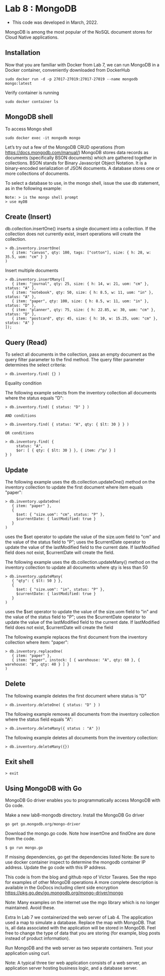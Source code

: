 # Lab 8 : MongoDB
- This code was developed in March, 2022.

MongoDB is among the most popular of the NoSQL document stores for Cloud Native applications. 

## Installation

Now that you are familiar with Docker from Lab 7, we can run MongoDB in a Docker container, conveniently downloaded from DockerHub
```
sudo docker run -d -p 27017-27019:27017-27019 --name mongodb mongo:latest
```
Verify container is running
```
sudo docker container ls
```
## MongoDB shell

To access Mongo shell
```
sudo docker exec -it mongodb mongo
```

Let’s try out a few of the MongoDB CRUD operations (from https://docs.mongodb.com/manual/)
MongoDB stores data records as documents (specifically BSON documents) which are gathered together in collections. BSON stands for Binary Javascript Object Notation. It is a binary-encoded serialization of JSON documents. A database stores one or more collections of documents.

 To select a database to use, in the mongo shell, issue the use db statement, as in the following example:
 ```
Note: > is the mongo shell prompt
> use myDB
```

## Create (Insert)

db.collection.insertOne() inserts a single document into a collection. If the collection does not currently exist, insert operations will create the collection.	
```
> db.inventory.insertOne(
   { item: "canvas", qty: 100, tags: ["cotton"], size: { h: 28, w: 35.5, uom: "cm" } }
)
```

Insert multiple documents
```
> db.inventory.insertMany([
   { item: "journal", qty: 25, size: { h: 14, w: 21, uom: "cm" }, status: "A" },
   { item: "notebook", qty: 50, size: { h: 8.5, w: 11, uom: "in" }, status: "A" },
   { item: "paper", qty: 100, size: { h: 8.5, w: 11, uom: "in" }, status: "D" },
   { item: "planner", qty: 75, size: { h: 22.85, w: 30, uom: "cm" }, status: "D" },
   { item: "postcard", qty: 45, size: { h: 10, w: 15.25, uom: "cm" }, status: "A" }
]);
```

## Query (Read)

To select all documents in the collection, pass an empty document as the query filter parameter to the find method. The query filter parameter determines the select criteria:
```
> db.inventory.find( {} )
```
Equality condition

The following example selects from the inventory collection all documents where the status equals "D":
```
> db.inventory.find( { status: "D" } )

AND conditions

> db.inventory.find( { status: "A", qty: { $lt: 30 } } )

OR conditions

> db.inventory.find( {
     status: "A",
     $or: [ { qty: { $lt: 30 } }, { item: /^p/ } ]
} )
```
## Update

The following example uses the db.collection.updateOne() method on the inventory collection to update the first document where item equals "paper":
```
> db.inventory.updateOne(
   { item: "paper" },
   {
     $set: { "size.uom": "cm", status: "P" },
     $currentDate: { lastModified: true }
   }
)
```
uses the $set operator to update the value of the size.uom field to "cm" and the value of the status field to "P";  uses the $currentDate operator to update the value of the lastModified field to the current date. If lastModified field does not exist, $currentDate will create the field.

The following example uses the db.collection.updateMany() method on the inventory collection to update all documents where qty is less than 50
```
> db.inventory.updateMany(
   { "qty": { $lt: 50 } },
   {
     $set: { "size.uom": "in", status: "P" },
     $currentDate: { lastModified: true }
   }
)
```
uses the $set operator to update the value of the size.uom field to "in" and the value of the status field to "P"; uses the $currentDate operator to update the value of the lastModified field to the current date. If lastModified field does not exist, $currentDate will create the field

The following example replaces the first document from the inventory collection where item: "paper":
```
> db.inventory.replaceOne(
   { item: "paper" },
   { item: "paper", instock: [ { warehouse: "A", qty: 60 }, { warehouse: "B", qty: 40 } ] }
)
```

## Delete

The following example deletes the first document where status is "D"
```
> db.inventory.deleteOne( { status: "D" } )
```
The following example removes all documents from the inventory collection where the status field equals "A":
```
> db.inventory.deleteMany({ status : "A" })
```

The following example deletes all documents from the inventory collection:
```
> db.inventory.deleteMany({})
```

## Exit shell
```
> exit
```

## Using MongoDB with Go
MongoDB Go driver enables you to programmatically access MongoDB with Go code.

Make a new lab8-mongodb directory.
Install the MongoDB Go driver
```
go get go.mongodb.org/mongo-driver
 ```
Download the mongo.go code. Note how insertOne and findOne are done from the code.
```
$ go run mongo.go
```

If missing dependencies, go get the dependencies listed
Note: Be sure to use docker container inspect <container name> to determine the mongodb container IP address. Update the go code with this IP address.

This code is from the blog and github repo of Victor Tavares. See the repo for examples of other MongoDB operations 
A more complete description is available in the GoDocs including client side encryption
https://pkg.go.dev/go.mongodb.org/mongo-driver/mongo

Note: Many examples on the internet use the mgo library which is no longer maintained. Avoid these.


Extra
In Lab 7 we containerized the web server of Lab 4. The application used a map to simulate a database. Replace the map with MongoDB. That is, all data associated with the application will be stored in MongoDB. Feel free to change the type of data that you are storing (for example, blog posts instead of product information).

Run MongoDB and the web server as two separate containers. Test your application using curl.
 
Note: A typical three tier web application consists of a web server, an application server hosting business logic, and a database server. 
